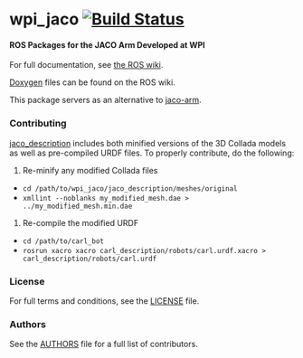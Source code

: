 wpi_jaco  [![Build Status](https://api.travis-ci.org/RIVeR-Lab/wpi_jaco.png)](https://travis-ci.org/RIVeR-Lab/wpi_jaco)
========

#### ROS Packages for the JACO Arm Developed at WPI
For full documentation, see [the ROS wiki](http://ros.org/wiki/wpi_jaco).

[Doxygen](http://docs.ros.org/indigo/api/wpi_jaco/html/) files can be found on the ROS wiki.

This package servers as an alternative to [jaco-arm](https://github.com/Kinovarobotics/jaco-ros).

### Contributing

[jaco_description](jaco_description) includes both minified versions of the 3D Collada models as well as pre-compiled URDF files. To properly contribute, do the following:

 1. Re-minify any modified Collada files
   * `cd /path/to/wpi_jaco/jaco_description/meshes/original`
   * `xmllint --noblanks my_modified_mesh.dae > ../my_modified_mesh.min.dae`
 1. Re-compile the modified URDF
   * `cd /path/to/carl_bot`
   * `rosrun xacro xacro carl_description/robots/carl.urdf.xacro > carl_description/robots/carl.urdf`

### License
For full terms and conditions, see the [LICENSE](LICENSE) file.

### Authors
See the [AUTHORS](AUTHORS.md) file for a full list of contributors.
